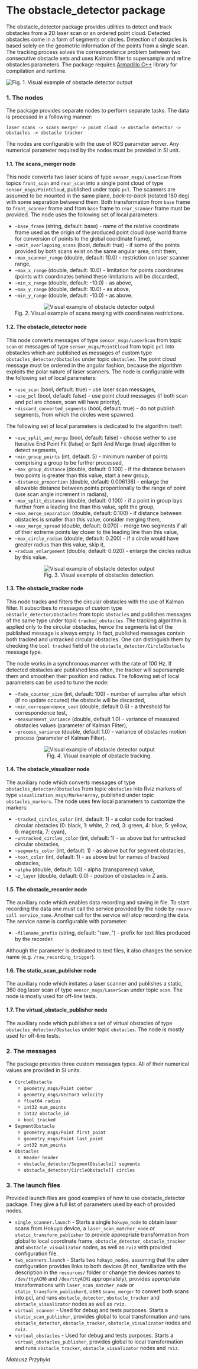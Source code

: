 # The obstacle_detector package 

The obstacle_detector package provides utilities to detect and track obstacles from a 2D laser scan or an ordered point cloud. Detected obstacles come in a form of segments or circles. Detection of obstacles is based solely on the geometric information of the points from a single scan. The tracking process solves the correspondence problem between two consecutive obstacle sets and uses Kalman filter to supersample and refine obstacles parameters. The package requires [Armadillo C++](http://arma.sourceforge.net) library for compilation and runtime.

![Fig. 1. Visual example of obstacle detector output](https://cloud.githubusercontent.com/assets/1482514/15776148/2fc8f610-2986-11e6-88ed-6c6142e87465.png "Fig. 1. Visual example of obstacle detector output")

[//]: <> (<p align="center">)
[//]: <> (  <img src="https://cloud.githubusercontent.com/assets/1482514/15776148/2fc8f610-2986-11e6-88ed-6c6142e87465.png" alt="Visual example of obstacle detector output"/>)
[//]: <> (  <br/>)
[//]: <> (  Fig. 1. Visual example of obstacle detector output.)
[//]: <> (</p>)

### 1. The nodes

The package provides separate nodes to perform separate tasks. The data is processed in a following manner:

`laser scans -> scans merger -> point cloud -> obstacle detector -> obstacles -> obstacle tracker`

The nodes are configurable with the use of ROS parameter server. Any numerical parameter required by the nodes must be provided in SI unit.

#### 1.1. The scans_merger node
This node converts two laser scans of type `sensor_msgs/LaserScan` from topics `front_scan` and `rear_scan` into a single point cloud of type `sensor_msgs/PointCloud`, published under topic `pcl`. The scanners are assumed to be mounted in the same plane, _back-to-back_ (rotated 180 deg) with some separation betweend them. Both transformation from `base` frame to `front_scanner` frame and from `base` frame to `rear_scanner` frame must be provided. The node uses the following set of local parameters:

* `~base_frame` (string, default: base) - name of the relative coordinate frame used as the origin of the produced point cloud (use world frame for conversion of points to the global coordinate frame),
* `~omit_overlapping_scans` (bool, default: true) - if some of the points provided by both scans exist on the same angular area, omit them,
* `~max_scanner_range` (double, default: 10.0) - restriction on laser scanner range,
* `~max_x_range` (double, default: 10.0) - limitation for points coordinates (points with coordinates behind these limitations will be discarded),
* `~min_x_range` (double, default: -10.0) - as above,
* `~max_y_range` (double, default: 10.0) - as above,
* `~min_y_range` (double, default: -10.0) - as above.

<p align="center">
  <img src="https://cloud.githubusercontent.com/assets/1482514/16087445/4af50edc-3323-11e6-88c7-c7ee12b6d63b.gif" alt="Visual example of obstacle detector output"/>
  <br/>
  Fig. 2. Visual example of scans merging with coordinates restrictions.
</p>

#### 1.2. The obstacle_detector node 
This node converts messages of type `sensor_msgs/LaserScan` from topic `scan` or messages of type `sensor_msgs/PointCloud` from topic `pcl` into obstacles which are published as messages of custom type `obstacles_detector/Obstacles` under topic `obstacles`. The point cloud message must be ordered in the angular fashion, because the algorithm exploits the polar nature of laser scanners. The node is configurable with the following set of local parameters:

* `~use_scan` (bool, default: true) - use laser scan messages,
* `~use_pcl` (bool, default: false) - use point cloud messages (if both scan and pcl are chosen, scan will have priority),
* `~discard_converted_segments` (bool, default: true) - do not publish segments, from which the circles were spawned.

The following set of local parameters is dedicated to the algorithm itself:

* `~use_split_and_merge` (bool, default: false) - choose wether to use Iterative End Point Fit (false) or Split And Merge (true) algorithm to detect segments,
* `~min_group_points` (int, default: 5) - minimum number of points comprising a group to be further processed,
* `~max_group_distance` (double, default: 0.100) - if the distance between two points is greater than this value, start a new group,
* `~distance_proportion` (double, default: 0.006136) - enlarge the allowable distance between points proportionally to the range of point (use scan angle increment in radians),
* `~max_split_distance` (double, default: 0.100) - if a point in group lays further from a leading line than this value, split the group, 
* `~max_merge_separation` (double, default: 0.100) - if distance between obstacles is smaller than this value, consider merging them,
* `~max_merge_spread` (double, default: 0.070) - merge two segments if all of their extreme points lay closer to the leading line than this value,
* `~max_circle_radius` (double, default: 0.200) - if a circle would have greater radius than this value, skip it, 
* `~radius_enlargement` (double, default: 0.020) - enlarge the circles radius by this value.

<p align="center">
  <img src="https://cloud.githubusercontent.com/assets/1482514/16087483/63733baa-3323-11e6-8a72-f9e17b6691d5.gif" alt="Visual example of obstacle detector output"/>
  <br/>
  Fig. 3. Visual example of obstacles detection.
</p>

#### 1.3. The obstacle_tracker node
This node tracks and filters the circular obstacles with the use of Kalman filter. It subscribes to messages of custom type `obstacle_detector/Obstacles` from topic `obstacles` and publishes messages of the same type under topic `tracked_obstacles`. The tracking algorithm is applied only to the circular obstacles, hence the segments list of the published message is always empty. In fact, published messages contain both tracked and untracked circular obstacles. One can distinguish them by checking the `bool tracked` field of the `obstacle_detector/CircleObstacle` message type. 

The node works in a synchronous manner with the rate of 100 Hz. If detected obstacles are published less often, the tracker will supersample them and smoothen their position and radius. The following set of local parameters can be used to tune the node:

* `~fade_counter_size` (int, default: 100) - number of samples after which (if no update occured) the obstacle will be discarded,
* `~min_correspondence_cost` (double, default 0.6) - a threshold for correspondence test,
* `~measurement_variance` (double, default 1.0) - variance of measured obstacles values (parameter of Kalman Filter),
* `~process_variance` (double, default 1.0) - variance of obstacles motion process (parameter of Kalman Filter).

<p align="center">
  <img src="https://cloud.githubusercontent.com/assets/1482514/16087421/32d1f52c-3323-11e6-86bb-c1ac851d1b77.gif" alt="Visual example of obstacle detector output"/>
  <br/>
  Fig. 4. Visual example of obstacle tracking.
</p>

#### 1.4. The obstacle_visualizer node
The auxiliary node which converts messages of type `obstacles_detector/Obstacles` from topic `obstacles` into Rviz markers of type `visualization_msgs/MarkerArray`, published under topic `obstacles_markers`. The node uses few local parameters to customize the markers:

* `~tracked_circles_color` (int, default: 1) - a color code for tracked circular obstacles (0: black, 1: white, 2: red, 3: green, 4: blue, 5: yellow, 6: magenta, 7: cyan),
* `~untracked_circles_color` (int, default: 1) - as above but for untracked circular obstacles, 
* `~segments_color` (int, default: 1) - as above but for segment obstacles,
* `~text_color` (int, default: 1) - as above but for names of tracked obstacles,
* `~alpha` (double, default: 1.0) - alpha (transparency) value,
* `~z_layer` (double, default: 0.0) - position of obstacles in Z axis.

#### 1.5. The obstacle_recorder node
The auxiliary node which enables data recording and saving in file. To start recording the data one must call the service provided by the node by `rossrv call service_name`. Another call for the service will stop recording the data. The service name is configurable with parameter:

* `~filename_prefix` (string, default: "raw_") - prefix for text files produced by the recorder.

Although the parameter is dedicated to text files, it also changes the service name (e.g. `/raw_recording_trigger`).

#### 1.6. The static_scan_publisher node
The auxiliary node which imitates a laser scanner and publishes a static, 360 deg laser scan of type `sensor_msgs/LaserScan` under topic `scan`. The node is mostly used for off-line tests.

#### 1.7. The virtual_obstacle_publisher node
The auxiliary node which publishes a set of virtual obstacles of type `obstacles_detector/Obstacles` under topic `obstacles`. The node is mostly used for off-line tests.

### 2. The messages

The package provides three custom messages types. All of their numerical values are provided in SI units.

* `CircleObstacle`
  * `geometry_msgs/Point center`
  * `geometry_msgs/Vector3 velocity`
  * `float64 radius`
  * `int32 num_points`
  * `int32 obstacle_id`
  * `bool tracked` 
* `SegmentObstacle`
  * `geometry_msgs/Point first_point`
  * `geometry_msgs/Point last_point`
  * `int32 num_points`
* `Obstacles`
  * `Header header`
  * `obstacle_detector/SegmentObstacle[] segments`
  * `obstacle_detector/CircleObstacle[] circles`

### 3. The launch files

Provided launch files are good examples of how to use obstacle_detector package. They give a full list of parameters used by each of provided nodes.

* `single_scanner.launch` - Starts a single `hokuyo_node` to obtain laser scans from Hokuyo device, a `laser_scan_matcher_node` or `static_transform_publisher` to provide appropriate transformation from global to local coordinate frame, `obstacle_detector`, `obstacle_tracker` and `obstacle_visualizator` nodes, as well as `rviz` with provided configuration file.
* `two_scanners.launch` - Starts two `hokuyo_node`s, assuming that the udev configuration provides links to both devices (if not, familiarize with the description in the `resources/` folder or change the devices names to `/dev/ttyACM0` and `/dev/ttyACM1` appropriately), provides appropriate transformations with `laser_scan_matcher_node` or `static_transform_publisher`s, uses `scans_merger` to convert both scans into pcl, and runs `obstacle_detector`, `obstacle_tracker` and `obstacle_visualizator` nodes as well as `rviz`.
* `virtual_scanner` - Used for debug and tests purposes. Starts a `static_scan_publisher`, provides global to local transformation and runs `obstacle_detector`, `obstacle_tracker`, `obstacle_visualizator` nodes and `rviz`.
* `virtual_obstacles` - Used for debug and tests purposes. Starts a `virtual_obstacles_publisher`, provides global to local transformation and runs `obstacle_tracker`, `obstacle_visualizator` nodes and `rviz`.

_Mateusz Przybyla_

